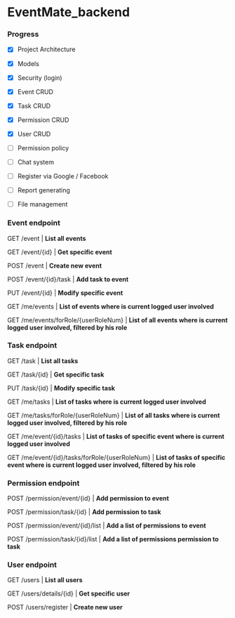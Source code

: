 # EventMate_backend

### Progress

- [x] Project Architecture
- [x] Models
- [x] Security (login)
- [x] Event CRUD
- [x] Task CRUD
- [x] Permission CRUD
- [x] User CRUD
- [ ] Permission policy
- [ ] Chat system
- [ ] Register via Google / Facebook
- [ ] Report generating
- [ ] File management



### Event endpoint
GET /event | **List all events**

GET /event/{id} | **Get specific event** 

POST /event | **Create new event**

POST /event/{id}/task | **Add task to event**

PUT /event/{id} | **Modify specific event**

GET /me/events | **List of events where is current logged user involved**

GET /me/events/forRole/{userRoleNum} | **List of all events where is current logged user involved, filtered by his role**

### Task endpoint
GET /task | **List all tasks** 

GET /task/{id} | **Get specific task** 

PUT /task/{id} | **Modify specific task**

GET /me/tasks | **List of tasks where is current logged user involved**

GET /me/tasks/forRole/{userRoleNum} | **List of all tasks where is current logged user involved, filtered by his role**

GET /me/event/{id}/tasks | **List of tasks of specific event where is current logged user involved**

GET /me/event/{id}/tasks/forRole/{userRoleNum} | **List of tasks of specific event where is current logged user involved, filtered by his role**

### Permission endpoint
POST /permission/event/{id} | **Add permission to event**

POST /permission/task/{id} | **Add permission to task**

POST /permission/event/{id}/list | **Add a list of permissions to event**

POST /permission/task/{id}/list | **Add a list of permissions permission to task**

### User endpoint

GET /users | **List all users**

GET /users/details/{id} | **Get specific user**

POST /users/register | **Create new user**

 
